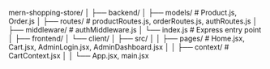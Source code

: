 mern-shopping-store/
│
├── backend/
│   ├── models/           # Product.js, Order.js
│   ├── routes/           # productRoutes.js, orderRoutes.js, authRoutes.js
│   ├── middleware/       # authMiddleware.js
│   └── index.js          # Express entry point
│
├── frontend/
│   └── client/
│       ├── src/
│       │   ├── pages/    # Home.jsx, Cart.jsx, AdminLogin.jsx, AdminDashboard.jsx
│       │   ├── context/  # CartContext.jsx
│       │   └── App.jsx, main.jsx
